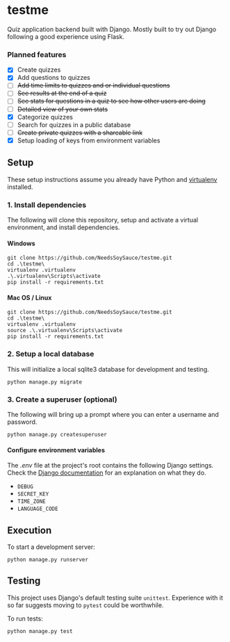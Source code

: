 # testme

Quiz application backend built with Django. Mostly built to try out Django following a good experience using Flask.

### Planned features

- [x] Create quizzes
- [x] Add questions to quizzes
- [ ] ~~Add time limits to quizzes and or individual questions~~
- [ ] ~~See results at the end of a quiz~~
- [ ] ~~See stats for questions in a quiz to see how other users are doing~~
- [ ] ~~Detailed view of your own stats~~
- [x] Categorize quizzes
- [ ] Search for quizzes in a public database
- [ ] ~~Create private quizzes with a shareable link~~
- [x] Setup loading of keys from environment variables

## Setup

These setup instructions assume you already have Python and [virtualenv](https://pypi.org/project/virtualenv/) installed. 

### 1. Install dependencies

The following will clone this repository, setup and activate a virtual environment, and install dependencies.

#### Windows

```shell script
git clone https://github.com/NeedsSoySauce/testme.git
cd .\testme\
virtualenv .virtualenv
.\.virtualenv\Scripts\activate
pip install -r requirements.txt
```

#### Mac OS / Linux

```shell script
git clone https://github.com/NeedsSoySauce/testme.git
cd .\testme\
virtualenv .virtualenv
source .\.virtualenv\Scripts\activate
pip install -r requirements.txt
```

### 2. Setup a local database

This will initialize a local sqlite3 database for development and testing.

```shell script
python manage.py migrate
```

### 3. Create a superuser (optional)

The following will bring up a prompt where you can enter a username and password.

```shell script
python manage.py createsuperuser
```

#### Configure environment variables

The *.env* file at the project's root contains the following Django settings. Check the [Django documentation](https://docs.djangoproject.com/en/3.1/ref/settings/) for an explanation on what they do.

* `DEBUG`
* `SECRET_KEY`
* `TIME_ZONE`
* `LANGUAGE_CODE`

## Execution

To start a development server:

````shell script
python manage.py runserver
```` 

## Testing

This project uses Django's default testing suite `unittest`. Experience with it so far suggests moving to `pytest` could be worthwhile.

To run tests:

```shell script
python manage.py test
```
